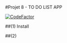 #Projet 8 - TO DO LIST APP

[![CodeFactor](https://www.codefactor.io/repository/github/captainfrak/projet8/badge/tosf4.4)](https://www.codefactor.io/repository/github/captainfrak/projet8/overview/tosf4.4)

##(1) Install

##(2) 